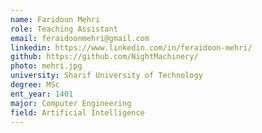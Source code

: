 ```yaml
---
name: Faridoun Mehri
role: Teaching Assistant
email: feraidoonmehri@gmail.com
linkedin: https://www.linkedin.com/in/feraidoon-mehri/
github: https://github.com/NightMachinery/
photo: mehri.jpg
university: Sharif University of Technology
degree: MSc
ent_year: 1401
major: Computer Engineering
field: Artificial Intelligence
---
```

